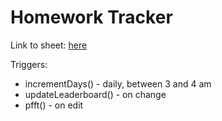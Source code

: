 # Homework Tracker

Link to sheet: [here](https://docs.google.com/spreadsheets/d/1T81TlGjkbI3uMbk6Qd0_SBCNcdI-cJE8xOl1z5OqE6Y/edit?usp=sharing)

Triggers: 
- incrementDays() - daily, between 3 and 4 am
- updateLeaderboard() - on change
- pfft() - on edit
